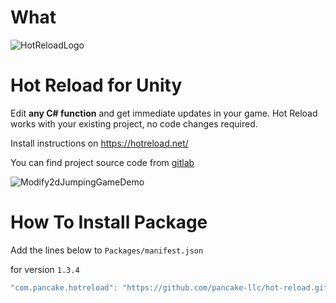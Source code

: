 # What

![HotReloadLogo](https://hotreload.net/logo.png?w=256&q=75)

# Hot Reload for Unity

Edit **any C# function** and get immediate updates in your game. Hot Reload works with your existing project, no code changes required.

Install instructions on https://hotreload.net/

You can find project source code from [gitlab](https://gitlab.com/singularitygroup/hot-reload-for-unity)

![Modify2dJumpingGameDemo](https://hot-reload-assets.s3.amazonaws.com/assets/hotreload_jump_demo.gif)



# How To Install Package

Add the lines below to `Packages/manifest.json`

for version `1.3.4`
```csharp
"com.pancake.hotreload": "https://github.com/pancake-llc/hot-reload.git#1.3.4",
```
